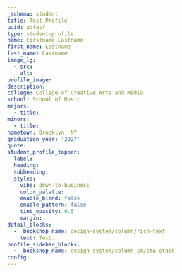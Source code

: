 ```yaml
---
_schema: student
title: Test Profile
uuid: adfasf
type: student-profile
name: Firstname Lastname
first_name: Lastname
last_name: Lastname
image_lg:
  - src:
    alt:
profile_image:
description:
college: College of Creative Arts and Media
school: School of Music
majors:
  - title:
minors:
  - title:
hometown: Brooklyn, NY
graduation_year: '2027'
quote:
student_profile_topper:
  label:
  heading:
  subheading:
  styles:
    vibe: down-to-business
    color_palette:
    enable_blend: false
    enable_pattern: false
    tint_opacity: 0.5
    margin:
detail_blocks:
  - _bookshop_name: design-system/column/rich-text
    text: Text.
profile_sidebar_blocks:
  - _bookshop_name: design-system/column_sm/cta-stack
config:
---
```

